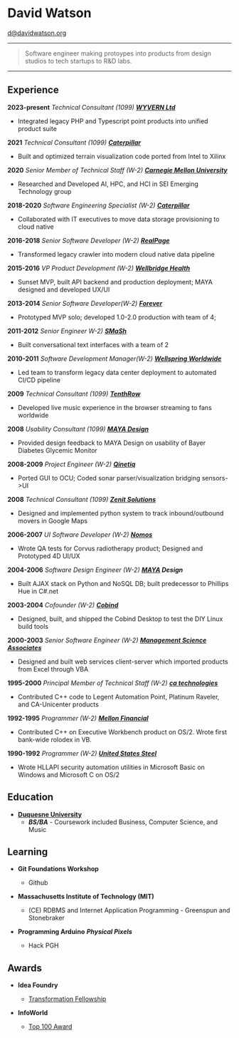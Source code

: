 David Watson
============

<d@davidwatson.org> 

----

> Software engineer making protoypes into products from design studios to tech startups to R&D labs. 

----

Experience
----------

**2023-present** *Technical Consultant (1099)* ***[WYVERN Ltd](https://www.wyvernltd.com)***

* Integrated legacy PHP and Typescript point products into unified product suite 

**2021** *Technical Consultant (1099)* ***[Caterpillar](https://builtin.com/brand-studio/caterpillar-autonomous-intelligent-machinery-is-here-and-now)***

* Built and optimized terrain visualization code ported from Intel to Xilinx

**2020** *Senior Member of Technical Staff (W-2)* ***[Carnegie Mellon University](https://www.cmu.edu/)***

* Researched and Developed AI, HPC, and HCI in SEI Emerging Technology group

**2018-2020** *Software Engineering Specialist (W-2)* ***[Caterpillar](https://builtin.com/brand-studio/caterpillar-autonomous-intelligent-machinery-is-here-and-now)***

* Collaborated with IT executives to move data storage provisioning to cloud native

**2016-2018** *Senior Software Developer (W-2)* ***[RealPage](https://www.realpage.com/)***

* Transformed legacy crawler into modern cloud native data pipeline

**2015-2016** *VP Product Development (W-2)* ***[Wellbridge Health](http://wellbridgehealth.com/licensing)***

* Sunset MVP, built API backend and production deployment; MAYA designed and developed UX/UI 

**2013-2014** *Senior Software Developer(W-2)* ***[Forever](https://www.forever.com/)***

* Prototyped MVP solo; developed 1.0-2.0 production with team of 4;

**2011-2012** *Senior Engineer W-2)* ***[SMaSh](https://www.mindmatrix.net/)***

* Built conversational text interfaces with a team of 2

**2010-2011** *Software Development Manager(W-2)* ***[Wellspring Worldwide](https://www.wellspring.com/)***

* Led team to transform legacy data center deployment to automated CI/CD pipeline 

**2009** *Technical Consultant (1099)* ***[TenthRow](https://www.youtube.com/@TenthRowConcerts)***

* Developed live music experience in the browser streaming to fans worldwide

**2008** *Usability Consultant (1099)* ***[MAYA Design](https://www.fastcompany.com/1279088/inside-maya-designs-innovation-boot-camps)***

* Provided design feedback to MAYA Design on usability of Bayer Diabetes Glycemic Monitor

**2008-2009** *Project Engineer (W-2)* ***[Qinetiq](https://www.qinetiq.com/en/what-we-do/services-and-products/talon-medium-sized-tactical-robot)***

* Ported GUI to OCU; Coded sonar parser/visualization bridging sensors->UI

**2008** *Technical Consultant (1099)* ***[Zenit Solutions](http://www.movemarker.com/pdf/Zenit_whitepaper.pdf)***

* Designed and implemented python system to track inbound/outbound movers in Google Maps 

**2006-2007** *UI Software Developer (W-2)* ***[Nomos](http://www.nomos.com/)***

* Wrote QA tests for Corvus radiotherapy product; Designed and Prototyped 4D UI/UX

**2004-2006** *Software Design Engineer (W-2)* ***[MAYA](https://www.gbbn.com/work/maya-design-headquarters/) Design***

* Built AJAX stack on Python and NoSQL DB; built predecessor to Phillips Hue in C#.net

**2003-2004** *Cofounder (W-2)* ***[Cobind](https://rubenerd.com/p1191/)***

* Designed, built, and shipped the Cobind Desktop to test the DIY Linux build tools

**2000-2003** *Senior Software Engineer (W-2)* ***[Management Science Associates](https://www.msa.com/)***

* Designed and built web services client-server which imported products from Excel through VBA

**1995-2000** *Principal Member of Technical Staff (W-2)* ***[ca technologies](https://en.wikipedia.org/wiki/CA_Technologies)***

* Contributed C++ code to Legent Automation Point, Platinum Raveler, and CA-Unicenter products

**1992-1995** *Programmer (W-2)* ***[Mellon Financial](https://en.wikipedia.org/wiki/Mellon_Financial)***

* Contributed C++ on Executive Workbench product on OS/2. Wrote first bank-wide rolodex in VB.

**1990-1992** *Programmer (W-2)* ***[United States Steel](https://en.wikipedia.org/wiki/U.S._Steel)***

* Wrote HLLAPI security automation utilities in Microsoft Basic on Windows and Microsoft C on OS/2

Education 
---------

* **[Duquesne University](https://www.duq.edu/)**
    * ***BS/BA*** - Coursework included Business, Computer Science, and Music

Learning
--------------------

* **Git Foundations Workshop** 
    * Github

* **Massachusetts Institute of Technology (MIT)** 
    * (CE) RDBMS and Internet Application Programming - Greenspun and Stonebraker

* **Programming Arduino** ***Physical Pixels***
    * Hack PGH 

Awards
------

* **Idea Foundry** 
    * [Transformation Fellowship](https://www.ideafoundry.org/about#:~:text=Our%20initial%20program%2C%20The%20Transformational%20Fellowship%2C%20has%20evolved%20into%20our%20Impact%20Innovation%20Program%20and%20its%20portfolio%20has%20grown%20and%20created%20impact%20throughout%20the%20world.)

* **InfoWorld** 
    * [Top 100 Award](https://books.google.com/books?id=oDYEAAAAMBAJ&lpg=PA20&vq=u-form&pg=PA20#v=onepage&q=u-form&f=false)
